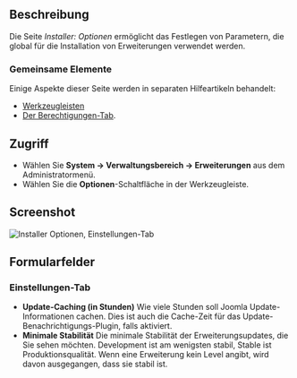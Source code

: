 <!-- Filename: Help4.x:Installer:_Options / Display title: Erweiterungen: Optionen -->

## Beschreibung

Die Seite *Installer: Optionen* ermöglicht das Festlegen von Parametern, die global für die Installation von Erweiterungen verwendet werden.

### Gemeinsame Elemente

Einige Aspekte dieser Seite werden in separaten Hilfeartikeln behandelt:

* [Werkzeugleisten](jdocmanual?article=help/common-elements/toolbars)
* [Der Berechtigungen-Tab](jdocmanual?article=help/common-elements/edit-permissions).

## Zugriff

- Wählen Sie **System → Verwaltungsbereich → Erweiterungen** aus dem Administratormenü.
- Wählen Sie die **Optionen**-Schaltfläche in der Werkzeugleiste.

## Screenshot

![Installer Optionen, Einstellungen-Tab](../../../de/images/extensions/installer-options-preferences-tab.png)

## Formularfelder

### Einstellungen-Tab

- **Update-Caching (in Stunden)** Wie viele Stunden soll Joomla Update-Informationen cachen. Dies ist auch die Cache-Zeit für das Update-Benachrichtigungs-Plugin, falls aktiviert.
- **Minimale Stabilität** Die minimale Stabilität der Erweiterungsupdates, die Sie sehen möchten. Development ist am wenigsten stabil, Stable ist Produktionsqualität. Wenn eine Erweiterung kein Level angibt, wird davon ausgegangen, dass sie stabil ist.

<!-- Translated from English with ChatGPT 2024-09-02 ->
